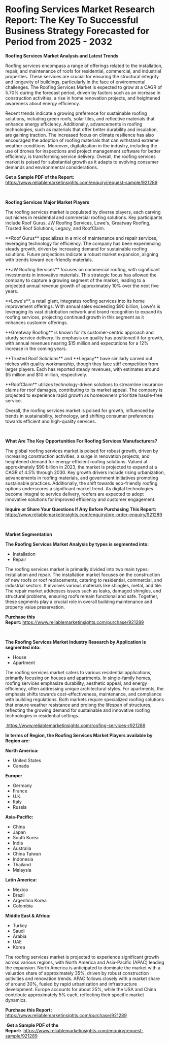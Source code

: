 <p><h1>Roofing Services Market Research Report: The Key To Successful Business Strategy Forecasted for Period from 2025 - 2032</h1></p><p><strong>Roofing Services Market Analysis and Latest Trends</strong></p>
<p><p>Roofing services encompass a range of offerings related to the installation, repair, and maintenance of roofs for residential, commercial, and industrial properties. These services are crucial for ensuring the structural integrity and longevity of buildings, particularly in the face of environmental challenges. The Roofing Services Market is expected to grow at a CAGR of 5.70% during the forecast period, driven by factors such as an increase in construction activities, a rise in home renovation projects, and heightened awareness about energy efficiency.</p><p>Recent trends indicate a growing preference for sustainable roofing solutions, including green roofs, solar tiles, and reflective materials that enhance energy efficiency. Additionally, advancements in roofing technologies, such as materials that offer better durability and insulation, are gaining traction. The increased focus on climate resilience has also encouraged the adoption of roofing materials that can withstand extreme weather conditions. Moreover, digitalization in the industry, including the use of drones for inspections and project management software for better efficiency, is transforming service delivery. Overall, the roofing services market is poised for substantial growth as it adapts to evolving consumer demands and environmental considerations.</p></p>
<p><strong>Get a Sample PDF of the Report:&nbsp;</strong> <a href="https://www.reliablemarketinsights.com/enquiry/request-sample/921289?utm_campaign=2669&utm_medium=2&utm_source=Github&utm_content=ia&utm_term=16042025&utm_id=roofing-services">https://www.reliablemarketinsights.com/enquiry/request-sample/921289</a></p>
<p>&nbsp;</p>
<p><strong>Roofing Services Major Market Players</strong></p>
<p><p>The roofing services market is populated by diverse players, each carving out niches in residential and commercial roofing solutions. Key participants include Roof Gurus, JW Roofing Services, Lowe's, Greatway Roofing, Trusted Roof Solutions, Legacy, and RoofClaim.</p><p>**Roof Gurus** specializes in a mix of maintenance and repair services, leveraging technology for efficiency. The company has been experiencing steady growth, driven by increasing demand for sustainable roofing solutions. Future projections indicate a robust market expansion, aligning with trends toward eco-friendly materials.</p><p>**JW Roofing Services** focuses on commercial roofing, with significant investments in innovative materials. This strategic focus has allowed the company to capture a growing segment of the market, leading to a projected annual revenue growth of approximately 10% over the next five years.</p><p>**Lowe's**, a retail giant, integrates roofing services into its home improvement offerings. With annual sales exceeding $90 billion, Lowe's is leveraging its vast distribution network and brand recognition to expand its roofing services, projecting continued growth in this segment as it enhances customer offerings.</p><p>**Greatway Roofing** is known for its customer-centric approach and sturdy service delivery. Its emphasis on quality has positioned it for growth, with annual revenues nearing $15 million and expectations for a 12% increase in the coming years.</p><p>**Trusted Roof Solutions** and **Legacy** have similarly carved out niches with quality workmanship, though they face stiff competition from larger players. Each has reported steady revenues, with estimates around $5 million and $10 million, respectively.</p><p>**RoofClaim** utilizes technology-driven solutions to streamline insurance claims for roof damages, contributing to its market appeal. The company is projected to experience rapid growth as homeowners prioritize hassle-free service.</p><p>Overall, the roofing services market is poised for growth, influenced by trends in sustainability, technology, and shifting consumer preferences towards efficient and high-quality services.</p></p>
<p>&nbsp;</p>
<p><strong>What Are The Key Opportunities For Roofing Services Manufacturers?</strong></p>
<p><p>The global roofing services market is poised for robust growth, driven by increasing construction activities, a surge in renovation projects, and heightened demand for energy-efficient roofing solutions. Valued at approximately $90 billion in 2023, the market is projected to expand at a CAGR of 4.5% through 2030. Key growth drivers include rising urbanization, advancements in roofing materials, and government initiatives promoting sustainable practices. Additionally, the shift towards eco-friendly roofing options underscores a significant market trend. As digital technologies become integral to service delivery, roofers are expected to adopt innovative solutions for improved efficiency and customer engagement.</p></p>
<p><strong>Inquire or Share Your Questions If Any Before Purchasing This Report:</strong> <a href="https://www.reliablemarketinsights.com/enquiry/pre-order-enquiry/921289?utm_campaign=2669&utm_medium=2&utm_source=Github&utm_content=ia&utm_term=16042025&utm_id=roofing-services">https://www.reliablemarketinsights.com/enquiry/pre-order-enquiry/921289</a></p>
<p>&nbsp;</p>
<p><strong>Market Segmentation</strong></p>
<p><strong>The Roofing Services Market Analysis by types is segmented into:</strong></p>
<p><ul><li>Installation</li><li>Repair</li></ul></p>
<p><p>The roofing services market is primarily divided into two main types: installation and repair. The installation market focuses on the construction of new roofs or roof replacements, catering to residential, commercial, and industrial sectors. It involves various materials like shingles, metal, and tile. The repair market addresses issues such as leaks, damaged shingles, and structural problems, ensuring roofs remain functional and safe. Together, these segments play a crucial role in overall building maintenance and property value preservation.</p></p>
<p><strong>Purchase this Report:&nbsp;</strong><a href="https://www.reliablemarketinsights.com/purchase/921289?utm_campaign=2669&utm_medium=2&utm_source=Github&utm_content=ia&utm_term=16042025&utm_id=roofing-services">https://www.reliablemarketinsights.com/purchase/921289</a></p>
<p>&nbsp;</p>
<p><strong>The Roofing Services Market Industry Research by Application is segmented into:</strong></p>
<p><ul><li>House</li><li>Apartment</li></ul></p>
<p><p>The roofing services market caters to various residential applications, primarily focusing on houses and apartments. In single-family homes, roofing services emphasize durability, aesthetic appeal, and energy efficiency, often addressing unique architectural styles. For apartments, the emphasis shifts towards cost-effectiveness, maintenance, and compliance with building regulations. Both markets require specialized roofing solutions that ensure weather resistance and prolong the lifespan of structures, reflecting the growing demand for sustainable and innovative roofing technologies in residential settings.</p></p>
<p><a href="https://www.reliablemarketinsights.com/roofing-services-r921289?utm_campaign=2669&utm_medium=2&utm_source=Github&utm_content=ia&utm_term=16042025&utm_id=roofing-services">&nbsp;https://www.reliablemarketinsights.com/roofing-services-r921289</a></p>
<p><strong>In terms of Region, the Roofing Services Market Players available by Region are:</strong></p>
<p>
    <p> <strong> North America: </strong>
        <ul>
            <li>United States</li>
            <li>Canada</li>
        </ul>
        </p> 
    <p> <strong> Europe: </strong>
        <ul>
            <li>Germany</li>
            <li>France</li>
            <li>U.K.</li>
            <li>Italy</li>
            <li>Russia</li>
        </ul>
        </p> 
    <p> <strong> Asia-Pacific: </strong>
        <ul>
            <li>China</li>
            <li>Japan</li>
            <li>South Korea</li>
            <li>India</li>
            <li>Australia</li>
            <li>China Taiwan</li>
            <li>Indonesia</li>
            <li>Thailand</li>
            <li>Malaysia</li>
        </ul>
        </p> 
    <p> <strong> Latin America: </strong>
        <ul>
            <li>Mexico</li>
            <li>Brazil</li>
            <li>Argentina Korea</li>
            <li>Colombia</li>
        </ul>
        </p> 
    <p> <strong> Middle East & Africa: </strong>
        <ul>
            <li>Turkey</li>
            <li>Saudi</li>
            <li>Arabia</li>
            <li>UAE</li>
            <li>Korea</li>
        </ul>
    </p>
    </p>
<p><p>The roofing services market is projected to experience significant growth across various regions, with North America and Asia-Pacific (APAC) leading the expansion. North America is anticipated to dominate the market with a valuation share of approximately 35%, driven by robust construction activities and renovation trends. APAC follows closely with a market share of around 30%, fueled by rapid urbanization and infrastructure development. Europe accounts for about 25%, while the USA and China contribute approximately 5% each, reflecting their specific market dynamics.</p></p>
<p><strong>Purchase this Report: </strong><a href="https://www.reliablemarketinsights.com/purchase/921289?utm_campaign=2669&utm_medium=2&utm_source=Github&utm_content=ia&utm_term=16042025&utm_id=roofing-services">https://www.reliablemarketinsights.com/purchase/921289</a></p>
<p>&nbsp;<strong>Get a Sample PDF of the Report:&nbsp;&nbsp;</strong><a href="https://www.reliablemarketinsights.com/enquiry/request-sample/921289?utm_campaign=2669&utm_medium=2&utm_source=Github&utm_content=ia&utm_term=16042025&utm_id=roofing-services">https://www.reliablemarketinsights.com/enquiry/request-sample/921289</a></p>
<p><strong></strong></p>
<p><p></p><p></p><p></p></p>